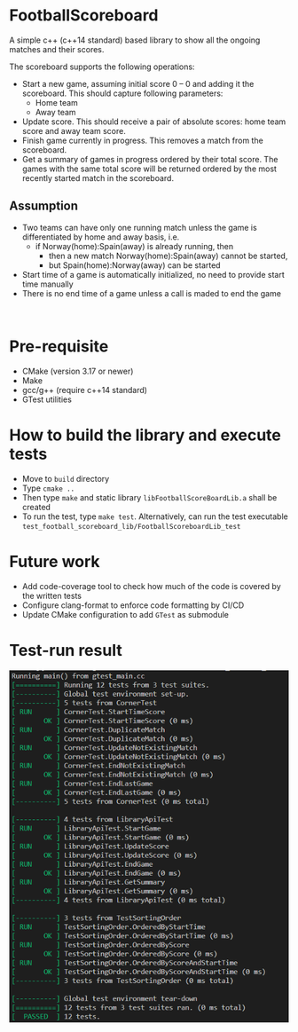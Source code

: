 # FootballScoreboard
A simple c++ (c++14 standard) based library to show all the ongoing matches and their scores.

The scoreboard supports the following operations:
- Start a new game, assuming initial score 0 – 0 and adding it the scoreboard.
This should capture following parameters:
  - Home team
  - Away team
- Update score. This should receive a pair of absolute scores: home team score and away
team score.
- Finish game currently in progress. This removes a match from the scoreboard.
- Get a summary of games in progress ordered by their total score. The games with the same
total score will be returned ordered by the most recently started match in the scoreboard.

## Assumption
- Two teams can have only one running match unless the game is differentiated by home and away basis, i.e.
    - if Norway(home):Spain(away) is already running, then
      - then a new match Norway(home):Spain(away) cannot be started,
      - but Spain(home):Norway(away) can be started
- Start time of a game is automatically initialized, no need to provide start time manually
- There is no end time of a game unless a call is maded to end the game

</br>

# Pre-requisite
- CMake (version 3.17 or newer)
- Make
- gcc/g++ (require c++14 standard)
- GTest utilities

# How to build the library and execute tests
- Move to `build` directory
- Type `cmake ..`
- Then type `make` and static library `libFootballScoreBoardLib.a` shall be created
- To run the test, type `make test`. Alternatively, can run the test executable
  `test_football_scoreboard_lib/FootballScoreboardLib_test`

# Future work
- Add code-coverage tool to check how much of the code is covered by the written tests
- Configure clang-format to enforce code formatting by CI/CD
- Update CMake configuration to add `GTest` as submodule

# Test-run result
![Successful testrun](docs/test_result.png)
